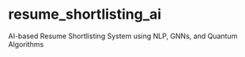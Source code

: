 # resume_shortlisting_ai
AI-based Resume Shortlisting System using NLP, GNNs, and Quantum Algorithms
